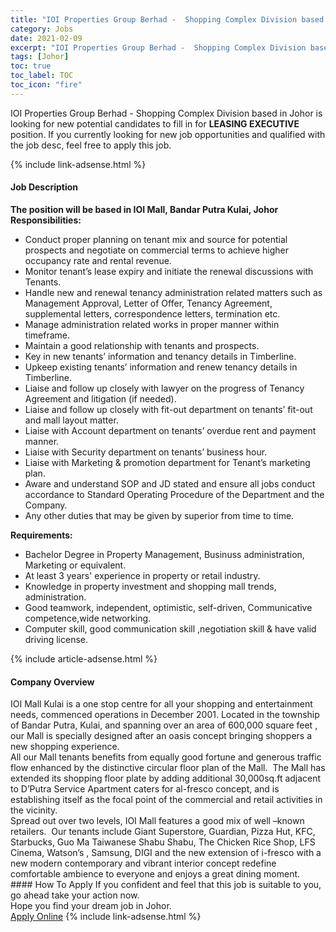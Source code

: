 ```yaml
---
title: "IOI Properties Group Berhad -  Shopping Complex Division based in Johor Vacancies LEASING EXECUTIVE" 
category: Jobs 
date: 2021-02-09 
excerpt: "IOI Properties Group Berhad -  Shopping Complex Division based in Johor is currently looking for suitable person to fill in the LEASING EXECUTIVE which based in Johor" 
tags: [Johor] 
toc: true 
toc_label: TOC 
toc_icon: "fire" 
--- 
```


<p>IOI Properties Group Berhad -  Shopping Complex Division based in Johor is looking for new potential candidates to fill in for <b>LEASING EXECUTIVE</b> position. If you currently looking for new job opportunities and qualified with the job desc, feel free to apply this job.
</p>{% include link-adsense.html %} 
<div><div><h4>Job Description</h4></div><div><div><span><div><div><div><strong>The position will be based in IOI Mall, Bandar Putra Kulai, Johor</strong></div><div><strong>Responsibilities:</strong></div><ul><li>Conduct proper planning on tenant mix and source for potential prospects and negotiate on commercial terms to achieve higher occupancy rate and rental revenue.</li><li>Monitor tenant&#8217;s lease expiry and initiate the renewal discussions with Tenants.</li><li>Handle new and renewal tenancy administration related matters such as Management Approval, Letter of Offer, Tenancy Agreement, supplemental letters, correspondence letters, termination etc.</li><li>Manage administration related works in proper manner within timeframe.</li><li>Maintain a good relationship with tenants and prospects.</li><li>Key in new tenants&#8217; information and tenancy details in Timberline.</li><li>Upkeep existing tenants&#8217; information and renew tenancy details in Timberline.</li><li>Liaise and follow up closely with lawyer on the progress of Tenancy Agreement and litigation (if needed).</li><li>Liaise and follow up closely with fit-out department on tenants&#8217; fit-out and mall layout matter.</li><li>Liaise with Account department on tenants&#8217; overdue rent and payment manner.</li><li>Liaise with Security department on tenants&#8217; business hour.</li><li>Liaise with Marketing &amp; promotion department for Tenant&#8217;s marketing plan.</li><li>Aware and understand SOP and JD stated and ensure all jobs conduct accordance to Standard Operating Procedure of the Department and the Company.</li><li>Any other duties that may be given by superior from time to time.</li></ul><div><strong>Requirements:</strong></div><ul><li>Bachelor Degree in Property Management, Businuss administration, Marketing or equivalent.</li><li>At least 3 years' experience in property or retail industry.</li><li>Knowledge in property investment and shopping mall trends, administration.</li><li>Good teamwork, independent, optimistic, self-driven, Communicative competence,wide networking.</li><li>Computer skill, good communication skill ,negotiation skill &amp; have valid driving license.</li></ul></div></div></span></div></div></div> 
{% include article-adsense.html %} 
<div><div><h4>Company Overview</h4></div><div><div><span><div><div>
	IOI Mall Kulai is a one stop centre for all your shopping and entertainment needs, commenced operations in December 2001. Located in the township of Bandar Putra, Kulai, and spanning over an area of 600,000 square feet , our Mall is specially designed after an oasis concept bringing shoppers a new shopping experience.</div>
<div>
	All our Mall tenants benefits from equally good fortune and generous traffic flow enhanced by the distinctive circular floor plan of the Mall.&#160; The Mall has extended its shopping floor plate by adding additional 30,000sq.ft adjacent to D&#8217;Putra Service Apartment caters for al-fresco concept, and is establishing itself as the focal point of the commercial and retail activities in the vicinity.</div>
<div>
	Spread out over two levels, IOI Mall features a good mix of well &#8211;known retailers.&#160; Our tenants include Giant Superstore, Guardian, Pizza Hut, KFC, Starbucks, Guo Ma Taiwanese Shabu Shabu, The Chicken Rice Shop, LFS Cinema, Watson&#8217;s , Samsung, DIGI and the new extension of i-fresco with a new modern contemporary and vibrant interior concept redefine comfortable ambience to everyone and enjoys a great dining moment.</div></div></span></div></div></div> 
#### How To Apply 
If you confident and feel that this job is suitable to you, go ahead take your action now. <br/> 
Hope you find your dream job in Johor. <br/> 
<a href="https://www.jobstreet.com.my/en/job/leasing-executive-4479635?jobId=jobstreet-my-job-4479635&" class="btn btn--info" target="_blank" rel="nofollow noopenner">Apply Online</a> 
{% include link-adsense.html %} 